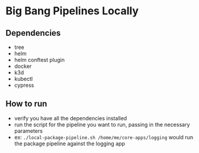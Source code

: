 # Big Bang Pipelines Locally

## Dependencies

- tree
- helm
- helm conftest plugin
- docker
- k3d
- kubectl
- cypress


## How to run

- verify you have all the dependencies installed
- run the script for the pipeline you want to run, passing in the necessary parameters
- ex: `./local-package-pipeline.sh /home/me/core-apps/logging` would run the package pipeline against the logging app
